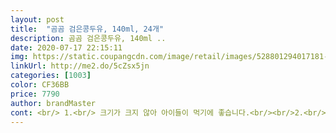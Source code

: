 ```yaml
---
layout: post 
title:  "곰곰 검은콩두유, 140ml, 24개" 
description: 곰곰 검은콩두유, 140ml ..
date: 2020-07-17 22:15:11 
img: https://static.coupangcdn.com/image/retail/images/528801294017181-51426419-ece2-4a16-b848-286213be2a2e.jpg 
linkUrl: http://me2.do/5cZsx5jn 
categories: [1003] 
color: CF36BB 
price: 7790 
author: brandMaster 
cont: <br/> 1.<br/> 크기가 크지 않아 아이들이 먹기에 좋습니다.<br/><br/>2.<br/> 스트로우 형이라 부담 없이 어디서든 먹기 좋아요!<br/>3.<br/> 맛 자체가 많이 달지 않아서 건강에 더 좋은 느낌입니다!<br/>[곰곰 검은콩두유, 140ml, 24개]<br/>✔이 점은 주의하세요!✔<br/>❌단점❌<br/>❤❤❤ (3개 반 드립니다!)<br/> - 별점은 반개를 줄 수 없어 안타깝네요!<br/>⭐든든하고 건강한 간식!⭐<br/>⭐이 점은 꼭 확인하고 구매하기, 중요포인트!⭐<br/>⭕장점⭕<br/>곰곰 두유 지인한테도 나눠줬는데 너무 달지 않고 곰곰의 재발견이라고 들을만큼 맛은 있습니다근데 두유 좋아하시는 분이라면 양이 너무 작을거 같아요!<br/>다이어트 중이라 과자 먹는 대신에 주로 마시는데 두개는 먹어야 꼬르륵 소리가 안나더라구여ㅋㅋㅋㅋㅋㅋ 개인적으로는 이전에 마셨던 190ml을 더 추천드립니다<br/>다이어트중이라 한끼식사대용으로 먹고있어요<br/>맛없는 두유는 특유의 콩 비린내가 나는 제품도 상당 수인데 너무 맛있고 고소합니다!!<br/>맛은 전체적으로 달지 않고 넘김도 개인차지만 부드러운 느낌입니다!<br/> 
---
```

 